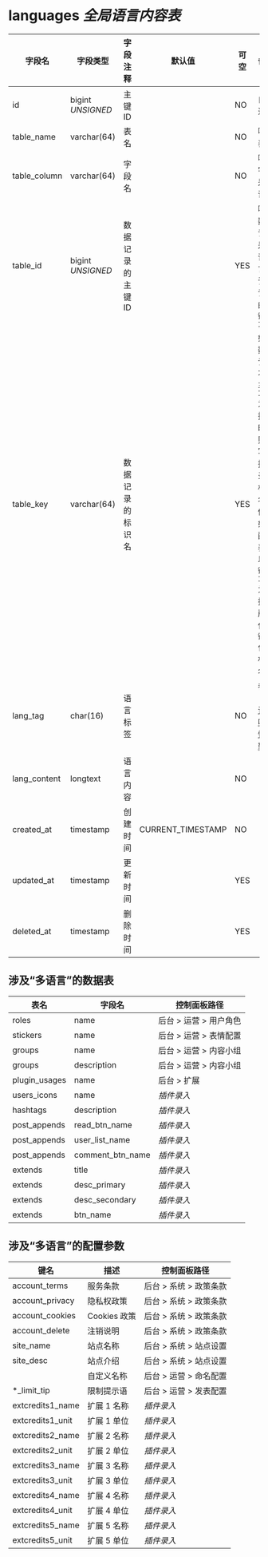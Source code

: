 # languages *全局语言内容表*

| 字段名 | 字段类型 | 字段注释 | 默认值 | 可空 | 备注 |
| --- | --- | --- | --- | --- | --- |
| id | bigint *UNSIGNED* | 主键 ID |  | NO | 自动递赠 |
| table_name | varchar(64) | 表名 |  | NO | 哪个表 |
| table_column | varchar(64) | 字段名 |  | NO | 哪个字段是多语言 |
| table_id | bigint *UNSIGNED* | 数据记录的主键 ID |  | YES | 哪条数据记录是多语言，该条记录的`主键 ID` |
| table_key | varchar(64) | 数据记录的标识名 |  | YES | 如果数据记录不以`主键 ID`为依据时，则填写数据记录的标识名<br>例如：配置表不以`主键 ID`为依据，所以使用`键名`作为标识名 |
| lang_tag | char(16) | 语言标签 |  | NO | 参见「[多语言唯一性逻辑](../../extensions/multilingual.md)」 |
| lang_content | longtext | 语言内容 |  | NO |  |
| created_at | timestamp | 创建时间 | CURRENT_TIMESTAMP | NO |  |
| updated_at | timestamp | 更新时间 |  | YES |  |
| deleted_at | timestamp | 删除时间 |  | YES |  |

## 涉及“多语言”的数据表

| 表名 | 字段名 | 控制面板路径 |
| --- | --- | --- |
| roles | name | 后台 > 运营 > 用户角色 |
| stickers | name | 后台 > 运营 > 表情配置 |
| groups | name | 后台 > 运营 > 内容小组 |
| groups | description | 后台 > 运营 > 内容小组 |
| plugin_usages | name | 后台 > 扩展 |
| users_icons | name | *插件录入* |
| hashtags | description | *插件录入* |
| post_appends | read_btn_name | *插件录入* |
| post_appends | user_list_name | *插件录入* |
| post_appends | comment_btn_name | *插件录入* |
| extends | title | *插件录入* |
| extends | desc_primary | *插件录入* |
| extends | desc_secondary | *插件录入* |
| extends | btn_name | *插件录入* |

## 涉及“多语言”的配置参数

| 键名 | 描述 | 控制面板路径 |
| --- | --- | --- |
| account_terms | 服务条款 | 后台 > 系统 > 政策条款 |
| account_privacy | 隐私权政策 | 后台 > 系统 > 政策条款 |
| account_cookies | Cookies 政策 | 后台 > 系统 > 政策条款 |
| account_delete | 注销说明 | 后台 > 系统 > 政策条款 |
| site_name | 站点名称 | 后台 > 系统 > 站点设置 |
| site_desc | 站点介绍 | 后台 > 系统 > 站点设置 |
| | 自定义名称 | 后台 > 运营 > 命名配置 |
| *_limit_tip | 限制提示语 | 后台 > 运营 > 发表配置 |
| extcredits1_name | 扩展 1 名称 | *插件录入* |
| extcredits1_unit | 扩展 1 单位 | *插件录入* |
| extcredits2_name | 扩展 2 名称 | *插件录入* |
| extcredits2_unit | 扩展 2 单位 | *插件录入* |
| extcredits3_name | 扩展 3 名称 | *插件录入* |
| extcredits3_unit | 扩展 3 单位 | *插件录入* |
| extcredits4_name | 扩展 4 名称 | *插件录入* |
| extcredits4_unit | 扩展 4 单位 | *插件录入* |
| extcredits5_name | 扩展 5 名称 | *插件录入* |
| extcredits5_unit | 扩展 5 单位 | *插件录入* |
